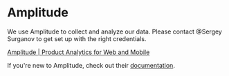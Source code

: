 # Amplitude

We use Amplitude to collect and analyze our data. Please contact @Sergey Surganov to get set up with the right credentials. 

[Amplitude | Product Analytics for Web and Mobile](https://amplitude.com/home-demo)

If you're new to Amplitude, check out their [documentation](https://amplitude.zendesk.com/hc/en-us/categories/204084067-Learning-Center).